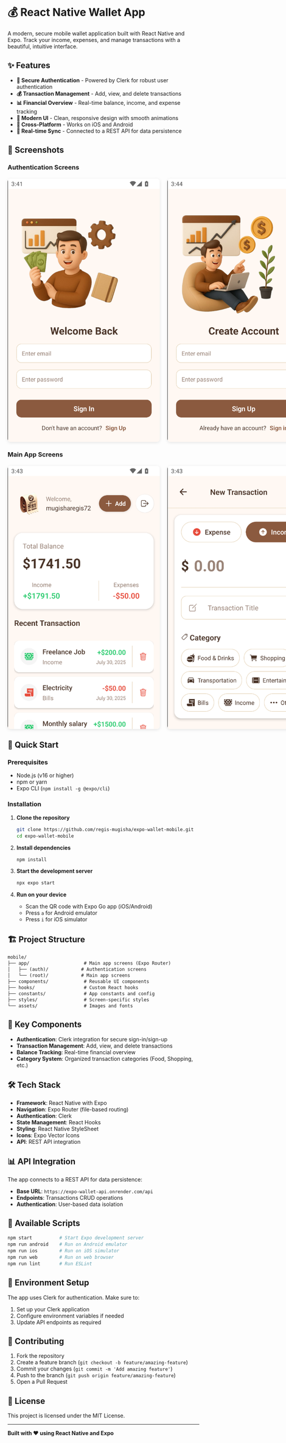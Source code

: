 # 💰 React Native Wallet App

A modern, secure mobile wallet application built with React Native and Expo. Track your income, expenses, and manage transactions with a beautiful, intuitive interface.

## ✨ Features

- **🔐 Secure Authentication** - Powered by Clerk for robust user authentication
- **💰 Transaction Management** - Add, view, and delete transactions
- **📊 Financial Overview** - Real-time balance, income, and expense tracking
- **🎨 Modern UI** - Clean, responsive design with smooth animations
- **📱 Cross-Platform** - Works on iOS and Android
- **🔄 Real-time Sync** - Connected to a REST API for data persistence

## 📱 Screenshots

### Authentication Screens

<div style="display: flex; gap: 20px; margin: 20px 0;">
  <img src="./assets/images/docs/sign-in-screen.png" alt="Sign In Screen" style="width: 400px; height: auto; border-radius: 8px; box-shadow: 0 2px 8px rgba(0,0,0,0.1);" />
  <img src="./assets/images/docs/sign-up-screen.png" alt="Sign Up Screen" style="width: 400px; height: auto; border-radius: 8px; box-shadow: 0 2px 8px rgba(0,0,0,0.1);" />
</div>

### Main App Screens

<div style="display: flex; gap: 20px; margin: 20px 0;">
  <img src="./assets/images/docs/home-screen.png" alt="Home Screen" style="width: 400px; height: auto; border-radius: 8px; box-shadow: 0 2px 8px rgba(0,0,0,0.1);" />
  <img src="./assets/images/docs/create-screen.png" alt="Create Transaction Screen" style="width: 400px; height: auto; border-radius: 8px; box-shadow: 0 2px 8px rgba(0,0,0,0.1);" />
</div>

## 🚀 Quick Start

### Prerequisites

- Node.js (v16 or higher)
- npm or yarn
- Expo CLI (`npm install -g @expo/cli`)

### Installation

1. **Clone the repository**

   ```bash
   git clone https://github.com/regis-mugisha/expo-wallet-mobile.git
   cd expo-wallet-mobile
   ```

2. **Install dependencies**

   ```bash
   npm install
   ```

3. **Start the development server**

   ```bash
   npx expo start
   ```

4. **Run on your device**
   - Scan the QR code with Expo Go app (iOS/Android)
   - Press `a` for Android emulator
   - Press `i` for iOS simulator

## 🏗️ Project Structure

```
mobile/
├── app/                    # Main app screens (Expo Router)
│   ├── (auth)/            # Authentication screens
│   └── (root)/            # Main app screens
├── components/             # Reusable UI components
├── hooks/                  # Custom React hooks
├── constants/              # App constants and config
├── styles/                 # Screen-specific styles
└── assets/                 # Images and fonts
```

## 🔧 Key Components

- **Authentication**: Clerk integration for secure sign-in/sign-up
- **Transaction Management**: Add, view, and delete transactions
- **Balance Tracking**: Real-time financial overview
- **Category System**: Organized transaction categories (Food, Shopping, etc.)

## 🛠️ Tech Stack

- **Framework**: React Native with Expo
- **Navigation**: Expo Router (file-based routing)
- **Authentication**: Clerk
- **State Management**: React Hooks
- **Styling**: React Native StyleSheet
- **Icons**: Expo Vector Icons
- **API**: REST API integration

## 📊 API Integration

The app connects to a REST API for data persistence:

- **Base URL**: `https://expo-wallet-api.onrender.com/api`
- **Endpoints**: Transactions CRUD operations
- **Authentication**: User-based data isolation

## 🎯 Available Scripts

```bash
npm start          # Start Expo development server
npm run android    # Run on Android emulator
npm run ios        # Run on iOS simulator
npm run web        # Run on web browser
npm run lint       # Run ESLint
```

## 🔐 Environment Setup

The app uses Clerk for authentication. Make sure to:

1. Set up your Clerk application
2. Configure environment variables if needed
3. Update API endpoints as required

## 🤝 Contributing

1. Fork the repository
2. Create a feature branch (`git checkout -b feature/amazing-feature`)
3. Commit your changes (`git commit -m 'Add amazing feature'`)
4. Push to the branch (`git push origin feature/amazing-feature`)
5. Open a Pull Request

## 📄 License

This project is licensed under the MIT License.

---

**Built with ❤️ using React Native and Expo**
